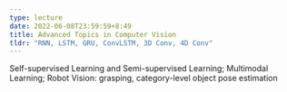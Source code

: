 ```yaml
---
type: lecture
date: 2022-06-08T23:59:59+8:49
title: Advanced Topics in Computer Vision
tldr: "RNN, LSTM, GRU, ConvLSTM, 3D Conv, 4D Conv"
---
```

Self-supervised Learning and Semi-supervised Learning; Multimodal Learning; Robot Vision: grasping, category-level object pose estimation
